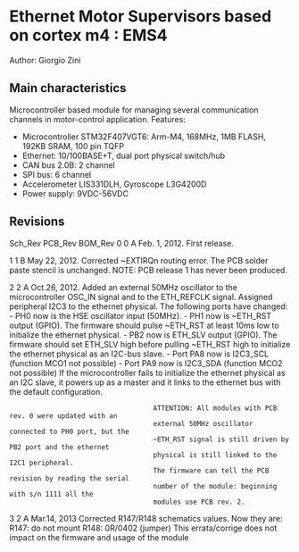 # Ethernet Motor Supervisors based on cortex m4 : EMS4

Author: Giorgio Zini

## Main characteristics

Microcontroller based module for managing several communication channels in motor-control application.
Features:
- Microcontroller STM32F407VGT6: Arm-M4, 168MHz, 1MB FLASH, 192KB SRAM, 100 pin TQFP
- Ethernet: 10/100BASE+T, dual port physical switch/hub
- CAN bus 2.0B: 2 channel
- SPI bus: 6 channel
- Accelerometer LIS331DLH, Gyroscope L3G4200D
- Power supply: 9VDC-56VDC

## Revisions

Sch_Rev	PCB_Rev	BOM_Rev
0	0	A	Feb. 1, 2012.	First release.

1	1	B	May 22, 2012.	Corrected ~EXTIRQn routing error.
					The PCB solder paste stencil is unchanged.
                                        NOTE: PCB release 1 has never been produced.

2	2	A	Oct.26, 2012.	Added an external 50MHz oscillator to the microcontroller
                                        OSC_IN signal and to the ETH_REFCLK signal.
                                        Assigned peripheral I2C3 to the ethernet physical.
                                        The following ports have changed:
                                        - PH0 now is the HSE oscillator input (50MHz).
                                        - PH1 now is ~ETH_RST output (GPIO). The firmware should
                                          pulse ~ETH_RST at least 10ms low to initialize the
                                          ethernet physical.
                                        - PB2 now is ETH_SLV output (GPIO). The firmware should set
                                          ETH_SLV high before pulling ~ETH_RST high to initialize
                                          the ethernet physical as an I2C-bus slave.
                                        - Port PA8 now is I2C3_SCL (function MCO1 not possible)
                                        - Port PA9 now is I2C3_SDA (function MCO2 not possible)
                                        If the microcontroller fails to initialize the ethernet
                                        physical as an I2C slave, it powers up as a master and it
                                        links to the ethernet bus with the default configuration.

                                        ATTENTION: All modules with PCB rev. 0 were updated with an
                                        external 50MHz oscillator connected to PH0 port, but the
                                        ~ETH_RST signal is still driven by PB2 port and the ethernet
                                        physical is still linked to the I2C1 peripheral.
                                        The firmware can tell the PCB revision by reading the serial
                                        number of the module: beginning with s/n 1111 all the
                                        modules use PCB rev. 2.

3	2	A	Mar.14, 2013	Corrected R147/R148 schematics values. Now they are:
					R147: do not mount
					R148: 0R/0402 (jumper)
                                        This errata/corrige does not impact on the firmware and
                                        usage of the module
